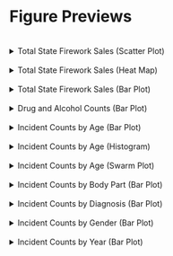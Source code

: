 

# Figure Previews

<br>

<details>
<summary>Total State Firework Sales (Scatter Plot)</summary>
<img src="/reports/figures/Firework Sales ($USD) (scatter_plot).png">

</details>

<br>

<details>
<summary>Total State Firework Sales (Heat Map)</summary>
<img src="/reports/figures/Total State Firework Sales ($USD) 2016-2020 (map).png">
</details>

<br>

<details>
<summary>Total State Firework Sales (Bar Plot)</summary>
<img src="/reports/figures/Total Firework Sales ($USD) 2016-2020.png">
</details>

<br>

<details>
<summary>Drug and Alcohol Counts (Bar Plot)</summary>
<img src="/reports/figures/Drug_and_Alcohol_Counts.png">
</details>

<br>

<details>
<summary>Incident Counts by Age (Bar Plot)</summary>
<img src="/reports/figures/Incident Counts by Age_Bar.png">
</details>

<br>

<details>
<summary>Incident Counts by Age (Histogram)</summary>
<img src="/reports/figures/Incident Counts by Age_Hist.png">
</details>

<br>

<details>
<summary>Incident Counts by Age (Swarm Plot)</summary>
<img src="/reports/figures/Incident Counts by Age_Swarm.png">
</details>

<br>

<details>
<summary>Incident Counts by Body Part (Bar Plot)</summary>
<img src="/reports/figures/Incident Counts by Body Part.png">
</details>

<br>

<details>
<summary>Incident Counts by Diagnosis (Bar Plot)</summary>
<img src="/reports/figures/Incident Counts by Diagnosis.png">
</details>

<br>

<details>
<summary>Incident Counts by Gender (Bar Plot)</summary>
<img src="/reports/figures/Incident Counts by Gender.png">
</details>

<br>

<details>
<summary>Incident Counts by Year (Bar Plot)</summary>
<img src="/reports/figures/Incident Counts by Year.png">
</details>

